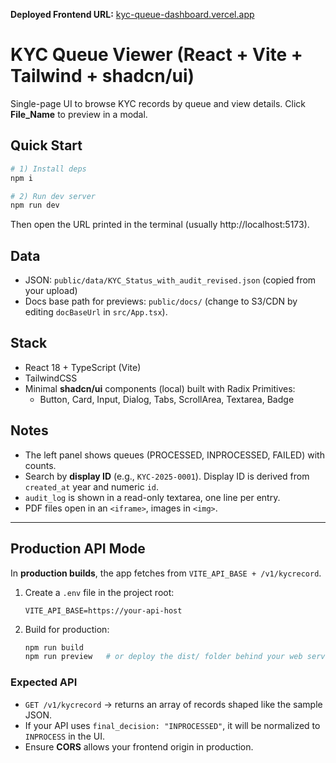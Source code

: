 **Deployed Frontend URL:** [kyc-queue-dashboard.vercel.app](https://kyc-queue-dashboard.vercel.app)

# KYC Queue Viewer (React + Vite + Tailwind + shadcn/ui) 

Single-page UI to browse KYC records by queue and view details. Click **File_Name** to preview in a modal.

## Quick Start

```bash
# 1) Install deps
npm i

# 2) Run dev server
npm run dev
```

Then open the URL printed in the terminal (usually http://localhost:5173).

## Data

- JSON: `public/data/KYC_Status_with_audit_revised.json` (copied from your upload)
- Docs base path for previews: `public/docs/` (change to S3/CDN by editing `docBaseUrl` in `src/App.tsx`).

## Stack

- React 18 + TypeScript (Vite)
- TailwindCSS
- Minimal **shadcn/ui** components (local) built with Radix Primitives:
  - Button, Card, Input, Dialog, Tabs, ScrollArea, Textarea, Badge

## Notes

- The left panel shows queues (PROCESSED, INPROCESSED, FAILED) with counts.
- Search by **display ID** (e.g., `KYC-2025-0001`). Display ID is derived from `created_at` year and numeric `id`.
- `audit_log` is shown in a read-only textarea, one line per entry.
- PDF files open in an `<iframe>`, images in `<img>`.


---

## Production API Mode

In **production builds**, the app fetches from `VITE_API_BASE + /v1/kycrecord`.

1. Create a `.env` file in the project root:
   ```env
   VITE_API_BASE=https://your-api-host
   ```
2. Build for production:
   ```bash
   npm run build
   npm run preview   # or deploy the dist/ folder behind your web server/CDN
   ```

### Expected API
- `GET /v1/kycrecord` → returns an array of records shaped like the sample JSON.
- If your API uses `final_decision: "INPROCESSED"`, it will be normalized to `INPROCESS` in the UI.
- Ensure **CORS** allows your frontend origin in production.
